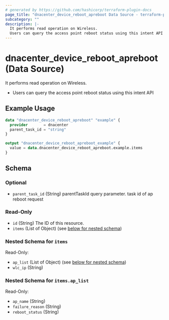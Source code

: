 ```yaml
---
# generated by https://github.com/hashicorp/terraform-plugin-docs
page_title: "dnacenter_device_reboot_apreboot Data Source - terraform-provider-dnacenter"
subcategory: ""
description: |-
  It performs read operation on Wireless.
  Users can query the access point reboot status using this intent API
---
```


# dnacenter_device_reboot_apreboot (Data Source)

It performs read operation on Wireless.

- Users can query the access point reboot status using this intent API

## Example Usage

```terraform
data "dnacenter_device_reboot_apreboot" "example" {
  provider       = dnacenter
  parent_task_id = "string"
}

output "dnacenter_device_reboot_apreboot_example" {
  value = data.dnacenter_device_reboot_apreboot.example.items
}
```

<!-- schema generated by tfplugindocs -->
## Schema

### Optional

- `parent_task_id` (String) parentTaskId query parameter. task id of ap reboot request

### Read-Only

- `id` (String) The ID of this resource.
- `items` (List of Object) (see [below for nested schema](#nestedatt--items))

<a id="nestedatt--items"></a>
### Nested Schema for `items`

Read-Only:

- `ap_list` (List of Object) (see [below for nested schema](#nestedobjatt--items--ap_list))
- `wlc_ip` (String)

<a id="nestedobjatt--items--ap_list"></a>
### Nested Schema for `items.ap_list`

Read-Only:

- `ap_name` (String)
- `failure_reason` (String)
- `reboot_status` (String)
